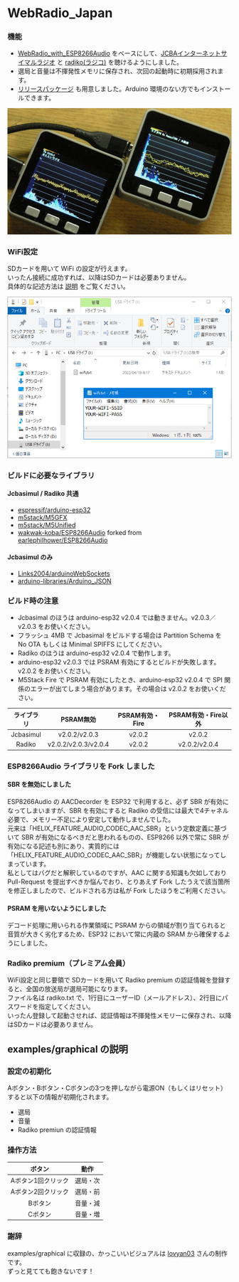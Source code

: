 # WebRadio_Japan

### 機能
- [WebRadio_with_ESP8266Audio](https://github.com/m5stack/M5Unified/tree/master/examples/Advanced/WebRadio_with_ESP8266Audio) をベースにして、[JCBAインターネットサイマルラジオ](https://www.jcbasimul.com/) と [radiko(ラジコ)](https://radiko.jp/) を聴けるようにしました。
- 選局と音量は不揮発性メモリに保存され、次回の起動時に初期採用されます。
- [リリースパッケージ](release/) も用意しました。Arduino 環境のない方でもインストールできます。

![image1](docs/screenshot.png)

### WiFi設定
SDカードを用いて WiFi の設定が行えます。  
いったん接続に成功すれば、以降はSDカードは必要ありません。  
具体的な記述方法は [説明](sdcard/) をご覧ください。

![image1](docs/wifi.png)

### ビルドに必要なライブラリ
#### Jcbasimul / Radiko 共通
- [espressif/arduino-esp32](https://github.com/espressif/arduino-esp32)
- [m5stack/M5GFX](https://github.com/m5stack/M5GFX)
- [m5stack/M5Unified](https://github.com/m5stack/M5Unified)
- [wakwak-koba/ESP8266Audio](https://github.com/wakwak-koba/ESP8266Audio) forked from [earlephilhower/ESP8266Audio](https://github.com/earlephilhower/ESP8266Audio)
#### Jcbasimul のみ
- [Links2004/arduinoWebSockets](https://github.com/Links2004/arduinoWebSockets)
- [arduino-libraries/Arduino_JSON](https://github.com/arduino-libraries/Arduino_JSON)

### ビルド時の注意
- Jcbasimal のほうは arduino-esp32 v2.0.4 では動きません。v2.0.3／v2.0.3 をお使いください。
- フラッシュ 4MB で Jcbasimal をビルドする場合は Partition Schema を No OTA もしくは Minimal SPIFFS にしてください。
- Radiko のほうは arduino-esp32 v2.0.4 で動作します。
- arduino-esp32 v2.0.3 では PSRAM 有効にするとビルドが失敗します。v2.0.2 をお使いください。
- M5Stack Fire で PSRAM 有効にしたとき、arduino-esp32 v2.0.4 で SPI 関係のエラーが出てしまう場合があります。その場合は v2.0.2 をお使いください。  

|ライブラリ|PSRAM無効|PSRAM有効・Fire|PSRAM有効・Fire以外|
|:--------:|:--------------------:|:--------------------:|:--------------------:|
|Jcbasimul|v2.0.2/v2.0.3|v2.0.2|v2.0.2|
|Radiko|v2.0.2/v2.0.3/v2.0.4|v2.0.2|v2.0.2/v2.0.4|

### ESP8266Audio ライブラリを Fork しました
#### SBR を無効にしました
 ESP8266Audio の AACDecorder を ESP32 で利用すると、必ず SBR が有効になってしまいますが、SBR を有効にすると Radiko の受信には最大で4チャネル必要で、メモリー不足により安定して動作しませんでした。  
 元来は「HELIX_FEATURE_AUDIO_CODEC_AAC_SBR」という定数定義に基づいて SBR が有効になるべきだと思われるものの、ESP8266 以外で常に SBR が有効になる記述も別にあり、実質的には「HELIX_FEATURE_AUDIO_CODEC_AAC_SBR」が機能しない状態になってしまっています。  
 私としてはバグだと解釈しているのですが、AAC に関する知識も欠如しており Pull-Request を提出すべきか悩んでおり、とりあえず Fork したうえで該当箇所を修正しましたので、ビルドされる方は私が Fork したほうをご利用ください。
#### PSRAM を用いないようにしました
 デコード処理に用いられる作業領域に PSRAM からの領域が割り当てられると音質が大きく劣化するため、ESP32 において常に内蔵の SRAM から確保するようにしました。

### Radiko premium（プレミアム会員）
WiFi設定と同じ要領で SDカードを用いて Radiko premium の認証情報を登録すると、全国の放送局が選局可能になります。  
ファイル名は radiko.txt で、1行目にユーザーID（メールアドレス）、2行目にパスワードを指定してください。  
いったん登録して起動させれば、認証情報は不揮発性メモリーに保存され、以降はSDカードは必要ありません。  

## examples/graphical の説明
### 設定の初期化
Aボタン・Bボタン・Cボタンの3つを押しながら電源ON（もしくはリセット）すると以下の情報が初期化されます。
- 選局
- 音量
- Radiko premiun の認証情報

### 操作方法
|ボタン|動作|
|:-------------:|:----:|
|Aボタン1回クリック|選局・次|
|Aボタン2回クリック|選局・前|
|Bボタン|音量・減|
|Cボタン|音量・増|

### 謝辞
examples/graphical に収録の、かっこいいビジュアルは [lovyan03](https://github.com/lovyan03/) さんの制作です。  
ずっと見てても飽きないです！
